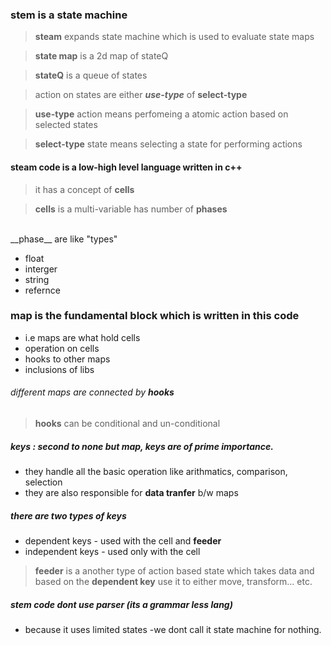 ### stem is a state machine
> **steam** expands state machine which is used to evaluate state maps

> __state map__ is a 2d map of stateQ

> __stateQ__ is a queue of states

> action on states are either _**use-type**_ of __select-type__

> __use-type__ action means perfomeing a atomic action based on selected states

> __select-type__ state means selecting a state for performing actions


#### steam code is a low-high level language written in c++
> it has a concept of __cells__

> __cells__ is a multi-variable has number of __phases__
<br>
__phase__ are like "types" 

* float
* interger
* string
* refernce

### **map** is the fundamental block which is written in this code
* i.e maps are what hold cells 
* operation on cells
* hooks to other maps
* inclusions of libs

###### different maps are connected by **_hooks_**
> __hooks__ can be conditional and un-conditional

##### **keys** :  second to none but map, keys are of prime importance.
* they handle all the basic operation like arithmatics, comparison, selection
* they are also responsible for **data tranfer** b/w maps

##### there are two types of keys
* dependent keys - used with the cell and **feeder**
* independent keys - used only with the cell

> __feeder__ is a another type of action based state which takes data and based on the __dependent key__ use it to either move, transform... etc.


##### stem code dont use parser (its a grammar less lang)
* because it uses limited states -we dont call it state machine for nothing.


